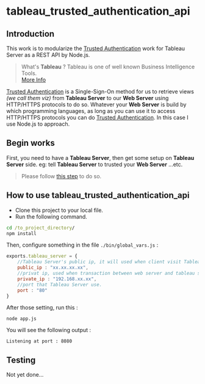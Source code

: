 # tableau_trusted_authentication_api

## Introduction

This work is to modularize the [Trusted Authentication](https://onlinehelp.tableau.com/current/server/en-us/trusted_auth_how.htm) work for Tableau Server as a REST API by Node.js.

>What's **Tableau** ? Tableau is one of well known Business Intelligence Tools.  
[More Info](https://www.tableau.com/)

[Trusted Authentication](https://onlinehelp.tableau.com/current/server/en-us/trusted_auth_how.htm) is a Single-Sign-On method for us to retrieve views *(we call them viz)* from **Tableau Server** to our **Web Server** using HTTP/HTTPS protocols to do so. Whatever your **Web Server** is build by which programming languages, as long as you can use it to access HTTP/HTTPS protocols you can do [Trusted Authentication](https://onlinehelp.tableau.com/current/server/en-us/trusted_auth_how.htm). In this case I use Node.js to approach.

## Begin works

First, you need to have a **Tableau Server**, then get some setup on **Tableau Server** side. eg: tell **Tableau Server** to trusted your **Web Server** ...etc.
> Please follow [this step](https://onlinehelp.tableau.com/current/server/en-us/trusted_auth_trustIP.htm) to do so.

##  How to use **tableau_trusted_authentication_api**

* Clone this project to your local file.
* Run the following command.
```cmd
cd /to_project_directory/
npm install
```
Then, configure something in the file  ```./bin/global_vars.js``` :
```javascript
exports.tableau_server = {
    //Tableau Server's public ip, it will used when client visit Tableau Server. 
    public_ip : "xx.xx.xx.xx",
    //privat ip, used when transaction between web server and tableau server
    private_ip : "192.168.xx.xx",
    //port that Tableau Server use.
    port : "80"
}
``` 
After those setting, run this :
```
node app.js
```
You will see the following output :

```
Listening at port : 8080
```

## Testing

Not yet done...

